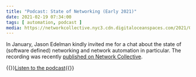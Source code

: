 ```yaml
---
title: "Podcast: State of Networking (Early 2021)"
date: 2021-02-19 07:34:00
tags: [ automation, podcast ]
media: https://networkcollective.nyc3.cdn.digitaloceanspaces.com/2021/02/The_State_Of_Networking_With_Ivan_Pepelnjak.mp3
---
```

In January, Jason Edelman kindly invited me for a chat about the state of (software defined) networking and network automation in particular. The recording was recently [published on Network Collective](https://networkcollective.com/2021/02/ntc-ivan-pepelnjak/).

{{<jump>}}[Listen to the podcast](https://networkcollective.com/2021/02/ntc-ivan-pepelnjak/){{</jump>}}